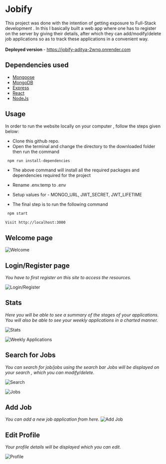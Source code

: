 # Jobify
This project was done with the intention of getting exposure to Full-Stack development . In this I basically built a web app where one has to register on the server by giving their details, after which they can add/modify/delete job applications so as to track these applications in a convenient way. <br><br>
<b>Deployed version </b> - https://jobify-aditya-2wnq.onrender.com

## Dependencies used

   * [Mongoose](https://mongoosejs.com/docs/)
   * [MongoDB](https://www.mongodb.com/)
   * [Express](http://expressjs.com/)
   * [React](http://www.passportjs.org/docs/)
   * [NodeJs](https://nodejs.org/en/docs/)
 
## Usage

In order to run the website locally on your computer , follow the steps given below:

* Clone this github repo.
* Open the terminal and change the directory to the downloaded folder then run the command 

```sh
 npm run install-dependencies
```

* The above command will install all the required packages and dependencies required for the project 

* Rename .env.temp to .env
* Setup values for - MONGO_URL, JWT_SECRET, JWT_LIFETIME

* The final step is to run the following command

```sh
 npm start

 ```
 `Visit http://localhost:3000`


## Welcome page

![Welcome](https://user-images.githubusercontent.com/62882829/185743298-52fa3161-3860-4331-9e26-ffc1f82e46d8.jpg)


## Login/Register page

*You have to first register on this site to access the resources.*

![Login/Register](https://user-images.githubusercontent.com/62882829/185743335-912b4df1-e64a-4543-80fd-bfaa10810823.jpg)


## Stats

*Here you will be able to see a summary of the stages of your applications. 
You will also be able to see your weekly applications in a charted manner.*

![Stats](https://user-images.githubusercontent.com/62882829/185743489-c3da04a4-acf6-4064-ba4f-0f66293463cc.jpg)

![Weekly Applications](https://user-images.githubusercontent.com/62882829/185743498-27c31332-6580-4af2-8bb7-8f311c4c6b9a.jpg)


## Search for Jobs

*You can search for job/jobs using the search bar
Jobs will be displayed on your search , which you can modify/delete.*

![Search](https://user-images.githubusercontent.com/62882829/185743585-f4bbf493-5eff-48ed-960a-362d3999eca4.jpg)

![Jobs](https://user-images.githubusercontent.com/62882829/185743595-53c922f0-28b1-40fe-a9b7-0491f7a3fab5.jpg)


## Add Job
*You can add a new job application from here.*
![Add Job](https://user-images.githubusercontent.com/62882829/185743640-9389dcde-cba4-46c8-8f8f-829b4146c6b3.jpg)


## Edit Profile

*Your profile details will be displayed which you can edit.* 

![Profile](https://user-images.githubusercontent.com/62882829/185743684-5746df61-ff2d-47e5-9b70-95b99d6819d3.jpg)

